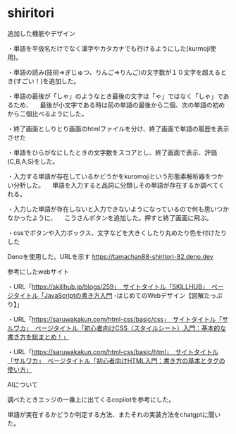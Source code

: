 # shiritori

追加した機能やデザイン

・単語を平仮名だけでなく漢字やカタカナでも行けるようにした(kurmoji使用)。

・単語の読み(技術⇒ぎじゅつ、りんご⇒りんご)の文字数が１０文字を超えるとき(すごい！)を追加した。

・単語の最後が「しゃ」のようなとき最後の文字は「ゃ」ではなく「しゃ」であるため、
　最後が小文字である時は前の単語の最後から二個、次の単語の初めから二個比べるようにした。

・終了画面としりとり画面のhtmlファイルを分け、終了画面で単語の履歴を表示させた

・単語をひらがなにしたときの文字数をスコアとし、終了画面で表示、評価(C,B,A,S)をした。

・入力する単語が存在しているかどうかをkuromojiという形態素解析器をつかい分析した。
　単語を入力すると品詞に分類しその単語が存在するか調べてくれる。

・入力した単語が存在しないと入力できないようになっているので何も思いつかなかったように、
　こうさんボタンを追加した。押すと終了画面に飛ぶ。

・cssでボタンや入力ボックス、文字などを大きくしたり丸めたり色を付けたりした

Denoを使用した。URLを示す https://tamachan88-shiritori-82.deno.dev

参考にしたwebサイト

・URL「https://skillhub.jp/blogs/259」　サイトタイトル「SKILLHUB」　ページタイトル「JavaScriptの書き方入門 -はじめてのWebデザイン【図解たっぷり】」

・URL「https://saruwakakun.com/html-css/basic/css」　サイトタイトル「サルワカ」　ページタイトル「初心者向けCSS（スタイルシート）入門：基本的な書き方を総まとめ！」

・URL「https://saruwakakun.com/html-css/basic/html」　サイトタイトル「サルワカ」　ページタイトル「初心者向けHTML入門：書き方の基本とタグの使い方」

AIについて

調べたときエッジの一番上に出てくるcopilotを参考にした。

単語が実在するかどうか判定する方法、またそれの実装方法をchatgptに聞いた。

